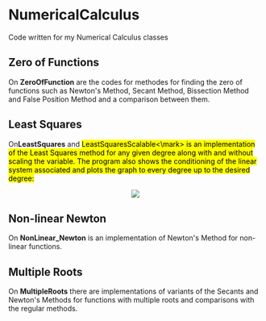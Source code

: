 # NumericalCalculus
Code written for my Numerical Calculus classes

## Zero of Functions
On **ZeroOfFunction** are the codes for methodes for finding the zero of functions such as Newton's Method, Secant Method,
Bissection Method and False Position Method and a comparison between them.

## Least Squares
On**LeastSquares** and <mark>LeastSquaresScalable<\mark> is an implementation of the Least Squares method for any given degree along with and without
scaling the variable. The program also shows the conditioning of the linear system associated and plots the graph to every degree up to the desired degree:

<p align="center">
  <img src="https://user-images.githubusercontent.com/122649765/232259617-783308b4-e457-458a-9784-6496ebcbf88b.png">
</p>

## Non-linear Newton
On **NonLinear_Newton** is an implementation of Newton's Method for non-linear functions.

## Multiple Roots
On **MultipleRoots** there are implementations of variants of the Secants and Newton's Methods for functions with multiple roots and comparisons with the
regular methods.
